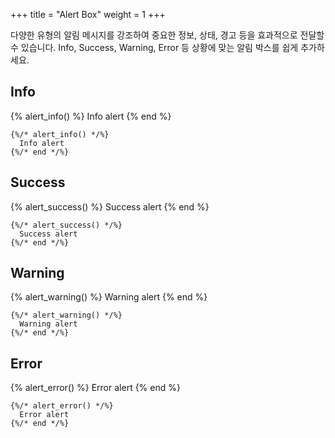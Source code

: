 +++
title = "Alert Box"
weight = 1
+++

다양한 유형의 알림 메시지를 강조하여 중요한 정보, 상태, 경고 등을 효과적으로 전달할 수 있습니다. Info, Success, Warning, Error 등 상황에 맞는 알림 박스를 쉽게 추가하세요.

## Info

{% alert_info() %}
  Info alert
{% end %}

```jinja2
{%/* alert_info() */%}
  Info alert
{%/* end */%}
```

## Success

{% alert_success() %}
  Success alert
{% end %}

```jinja2
{%/* alert_success() */%}
  Success alert
{%/* end */%}
```

## Warning

{% alert_warning() %}
  Warning alert
{% end %}

```jinja2
{%/* alert_warning() */%}
  Warning alert
{%/* end */%}
```

## Error

{% alert_error() %}
  Error alert
{% end %}

```jinja2
{%/* alert_error() */%}
  Error alert
{%/* end */%}
```
